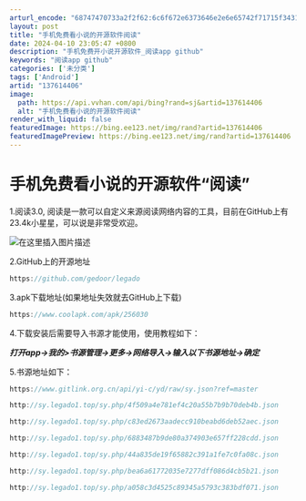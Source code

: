 ```yaml
---
arturl_encode: "68747470733a2f2f62:6c6f672e6373646e2e6e65742f71715f34313538383534382f:61727469636c652f64657461696c732f313337363134343036"
layout: post
title: "手机免费看小说的开源软件阅读"
date: 2024-04-10 23:05:47 +0800
description: "手机免费开小说开源软件_阅读app github"
keywords: "阅读app github"
categories: ['未分类']
tags: ['Android']
artid: "137614406"
image:
  path: https://api.vvhan.com/api/bing?rand=sj&artid=137614406
  alt: "手机免费看小说的开源软件阅读"
render_with_liquid: false
featuredImage: https://bing.ee123.net/img/rand?artid=137614406
featuredImagePreview: https://bing.ee123.net/img/rand?artid=137614406
---
```


# 手机免费看小说的开源软件“阅读”

1.阅读3.0, 阅读是一款可以自定义来源阅读网络内容的工具，目前在GitHub上有23.4k小星星，可以说是非常受欢迎。
  
![在这里插入图片描述](https://i-blog.csdnimg.cn/blog_migrate/382d98123846657bfbbad81c25ee9216.png)

2.GitHub上的开源地址

```java
https://github.com/gedoor/legado

```

3.apk下载地址(如果地址失效就去GitHub上下载)

```java
https://www.coolapk.com/apk/256030

```

4.下载安装后需要导入书源才能使用，使用教程如下：

***打开app->我的>书源管理->更多->网络导入->输入以下书源地址->确定***

5.书源地址如下：

```java
https://www.gitlink.org.cn/api/yi-c/yd/raw/sy.json?ref=master

```

```java
http://sy.legado1.top/sy.php/4f509a4e781ef4c20a55b7b9b70deb4b.json

```

```java
http://sy.legado1.top/sy.php/c83ed2673aadecc910beabd6deb52aec.json

```

```java
http://sy.legado1.top/sy.php/6883487b9de80a374903e657ff228cdd.json

```

```java
http://sy.legado1.top/sy.php/44a835de19f65882c391a1fe7c0fa08c.json

```

```java
http://sy.legado1.top/sy.php/bea6a61772035e7277dff086d4cb5b21.json

```

```java
http://sy.legado1.top/sy.php/a058c3d4525c89345a5793c383bdf071.json

```